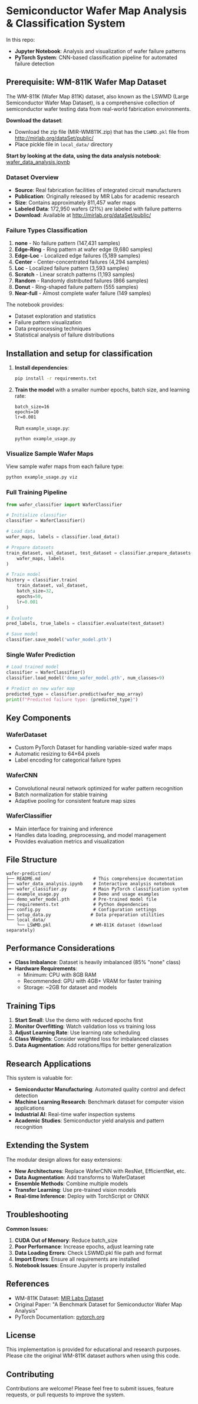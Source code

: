 # Semiconductor Wafer Map Analysis & Classification System

In this repo:
- **Jupyter Notebook**: Analysis and visualization of wafer failure patterns
- **PyTorch System**: CNN-based classification pipeline for automated failure detection

## Prerequisite: WM-811K Wafer Map Dataset

The WM-811K (Wafer Map 811K) dataset, also known as the LSWMD (Large Semiconductor Wafer Map Dataset), 
is a comprehensive collection of semiconductor wafer testing data from real-world fabrication environments.

**Download the dataset**:
- Download the zip file (MIR-WM811K.zip) that has the `LSWMD.pkl` file from http://mirlab.org/dataSet/public/  
- Place pickle file in `local_data/` directory

**Start by looking at the data, using the data analysis notebook**: <a href="https://github.com/veloduff/wafer-prediction/blob/main/wafer_data_analysis.ipynb">wafer_data_analysis.ipynb</a>

### Dataset Overview

- **Source**: Real fabrication facilities of integrated circuit manufacturers
- **Publication**: Originally released by MIR Labs for academic research
- **Size**: Contains approximately 811,457 wafer maps
- **Labeled Data**: 172,950 wafers (21%) are labeled with failure patterns
- **Download**: Available at http://mirlab.org/dataSet/public/

### Failure Types Classification

1. **none** - No failure pattern (147,431 samples)
2. **Edge-Ring** - Ring pattern at wafer edge (9,680 samples)  
3. **Edge-Loc** - Localized edge failures (5,189 samples)
4. **Center** - Center-concentrated failures (4,294 samples)
5. **Loc** - Localized failure pattern (3,593 samples)
6. **Scratch** - Linear scratch patterns (1,193 samples)
7. **Random** - Randomly distributed failures (866 samples)
8. **Donut** - Ring-shaped failure pattern (555 samples)
9. **Near-full** - Almost complete wafer failure (149 samples)

The notebook provides:
- Dataset exploration and statistics
- Failure pattern visualization
- Data preprocessing techniques
- Statistical analysis of failure distributions


## Installation and setup for classification

1. **Install dependencies**:
   ```bash
   pip install -r requirements.txt
   ```

1. **Train the model** with a smaller number epochs, batch size, and learning rate:
   ``` 
   batch_size=16
   epochs=10    
   lr=0.001
   ```

   Run `example_usage.py`:
   ```
   python example_usage.py
   ```

### Visualize Sample Wafer Maps

View sample wafer maps from each failure type:

```python
python example_usage.py viz
```

### Full Training Pipeline

```python
from wafer_classifier import WaferClassifier

# Initialize classifier
classifier = WaferClassifier()

# Load data
wafer_maps, labels = classifier.load_data()

# Prepare datasets
train_dataset, val_dataset, test_dataset = classifier.prepare_datasets(
    wafer_maps, labels
)

# Train model
history = classifier.train(
    train_dataset, val_dataset,
    batch_size=32,
    epochs=50,
    lr=0.001
)

# Evaluate
pred_labels, true_labels = classifier.evaluate(test_dataset)

# Save model
classifier.save_model('wafer_model.pth')
```

### Single Wafer Prediction

```python
# Load trained model
classifier = WaferClassifier()
classifier.load_model('demo_wafer_model.pth', num_classes=9)

# Predict on new wafer map
predicted_type = classifier.predict(wafer_map_array)
print(f"Predicted failure type: {predicted_type}")
```



## Key Components

### WaferDataset
- Custom PyTorch Dataset for handling variable-sized wafer maps
- Automatic resizing to 64×64 pixels
- Label encoding for categorical failure types

### WaferCNN
- Convolutional neural network optimized for wafer pattern recognition
- Batch normalization for stable training
- Adaptive pooling for consistent feature map sizes

### WaferClassifier
- Main interface for training and inference
- Handles data loading, preprocessing, and model management
- Provides evaluation metrics and visualization

## File Structure

```
wafer-prediction/
├── README.md                    # This comprehensive documentation
├── wafer_data_analysis.ipynb    # Interactive analysis notebook
├── wafer_classifier.py          # Main PyTorch classification system
├── example_usage.py             # Demo and usage examples
├── demo_wafer_model.pth         # Pre-trained model file
├── requirements.txt             # Python dependencies
├── config.py                    # Configuration settings
├── setup_data.py               # Data preparation utilities
└── local_data/
    └── LSWMD.pkl               # WM-811K dataset (download separately)
```

## Performance Considerations

- **Class Imbalance**: Dataset is heavily imbalanced (85% "none" class)
- **Hardware Requirements**: 
  - Minimum: CPU with 8GB RAM
  - Recommended: GPU with 4GB+ VRAM for faster training
  - Storage: ~2GB for dataset and models

## Training Tips

1. **Start Small**: Use the demo with reduced epochs first
2. **Monitor Overfitting**: Watch validation loss vs training loss
3. **Adjust Learning Rate**: Use learning rate scheduling
4. **Class Weights**: Consider weighted loss for imbalanced classes
5. **Data Augmentation**: Add rotations/flips for better generalization

## Research Applications

This system is valuable for:
- **Semiconductor Manufacturing**: Automated quality control and defect detection
- **Machine Learning Research**: Benchmark dataset for computer vision applications
- **Industrial AI**: Real-time wafer inspection systems
- **Academic Studies**: Semiconductor yield analysis and pattern recognition

## Extending the System

The modular design allows for easy extensions:
- **New Architectures**: Replace WaferCNN with ResNet, EfficientNet, etc.
- **Data Augmentation**: Add transforms to WaferDataset
- **Ensemble Methods**: Combine multiple models
- **Transfer Learning**: Use pre-trained vision models
- **Real-time Inference**: Deploy with TorchScript or ONNX

## Troubleshooting

**Common Issues:**

1. **CUDA Out of Memory**: Reduce batch_size
2. **Poor Performance**: Increase epochs, adjust learning rate
3. **Data Loading Errors**: Check LSWMD.pkl file path and format
4. **Import Errors**: Ensure all requirements are installed
5. **Notebook Issues**: Ensure Jupyter is properly installed

## References

- WM-811K Dataset: [MIR Labs Dataset](http://mirlab.org/dataSet/public/)
- Original Paper: "A Benchmark Dataset for Semiconductor Wafer Map Analysis"
- PyTorch Documentation: [pytorch.org](https://pytorch.org/)

## License

This implementation is provided for educational and research purposes. Please cite the original WM-811K dataset authors when using this code.

## Contributing

Contributions are welcome! Please feel free to submit issues, feature requests, or pull requests to improve the system.
